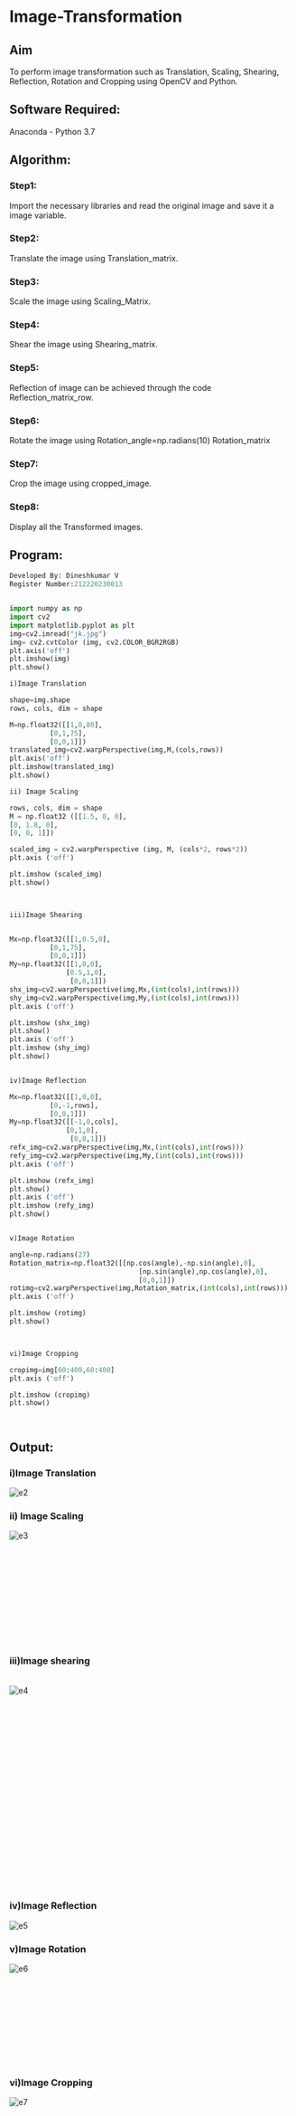 # Image-Transformation
## Aim
To perform image transformation such as Translation, Scaling, Shearing, Reflection, Rotation and Cropping using OpenCV and Python.

## Software Required:
Anaconda - Python 3.7

## Algorithm:
### Step1:
Import the necessary libraries and read the original image and save it a image variable.
### Step2:
Translate the image using Translation_matrix.
### Step3:
Scale the image using Scaling_Matrix.
### Step4:
Shear the image using Shearing_matrix.
### Step5:
Reflection of image can be achieved through the code Reflection_matrix_row.
### Step6:
Rotate the image using Rotation_angle=np.radians(10) Rotation_matrix
### Step7:
Crop the image using cropped_image.
### Step8:
Display all the Transformed images.
## Program:
```python
Developed By: Dineshkumar V
Register Number:212220230013  


import numpy as np
import cv2
import matplotlib.pyplot as plt
img=cv2.imread("jk.jpg")
img= cv2.cvtColor (img, cv2.COLOR_BGR2RGB)
plt.axis('off')
plt.imshow(img)
plt.show()

i)Image Translation

shape=img.shape
rows, cols, dim = shape

M=np.float32([[1,0,80],
          [0,1,75],
          [0,0,1]])
translated_img=cv2.warpPerspective(img,M,(cols,rows))
plt.axis('off')
plt.imshow(translated_img)
plt.show()

ii) Image Scaling

rows, cols, dim = shape
M = np.float32 ([[1.5, 0, 0],
[0, 1.8, 0],
[0, 0, 1]])

scaled_img = cv2.warpPerspective (img, M, (cols*2, rows*2))
plt.axis ('off')

plt.imshow (scaled_img)
plt.show()



iii)Image Shearing


Mx=np.float32([[1,0.5,0],
          [0,1,75],
          [0,0,1]])
My=np.float32([[1,0,0],
              [0.5,1,0],
               [0,0,1]])
shx_img=cv2.warpPerspective(img,Mx,(int(cols),int(rows)))
shy_img=cv2.warpPerspective(img,My,(int(cols),int(rows)))
plt.axis ('off')

plt.imshow (shx_img)
plt.show()
plt.axis ('off')
plt.imshow (shy_img)
plt.show()


iv)Image Reflection

Mx=np.float32([[1,0,0],
          [0,-1,rows],
          [0,0,1]])
My=np.float32([[-1,0,cols],
              [0,1,0],
               [0,0,1]])
refx_img=cv2.warpPerspective(img,Mx,(int(cols),int(rows)))
refy_img=cv2.warpPerspective(img,My,(int(cols),int(rows)))
plt.axis ('off')

plt.imshow (refx_img)
plt.show()
plt.axis ('off')
plt.imshow (refy_img)
plt.show()


v)Image Rotation

angle=np.radians(27)
Rotation_matrix=np.float32([[np.cos(angle),-np.sin(angle),0],
                                [np.sin(angle),np.cos(angle),0],
                                [0,0,1]])
rotimg=cv2.warpPerspective(img,Rotation_matrix,(int(cols),int(rows)))
plt.axis ('off')

plt.imshow (rotimg)
plt.show()



vi)Image Cropping

cropimg=img[60:400,60:400]
plt.axis ('off')

plt.imshow (cropimg)
plt.show()




```
## Output:
### i)Image Translation

![e2](https://user-images.githubusercontent.com/75235789/165889308-77dce921-2fea-4e92-8fe7-2bba7b7ab0df.jpg)


### ii) Image Scaling

![e3](https://user-images.githubusercontent.com/75235789/165889311-10d83f42-c582-41e8-b3d3-436b60566774.jpg)


### <br/><br/><br/><br/><br/><br/><br/><br/><br/>iii)Image shearing

<br/>![e4](https://user-images.githubusercontent.com/75235789/165889317-9c540ba6-b406-4339-849e-11a658bb0d1b.jpg)

### <br/><br/><br/><br/><br/><br/><br/><br/><br/><br/><br/><br/><br/><br/><br/><br/><br/>iv)Image Reflection

![e5](https://user-images.githubusercontent.com/75235789/165889320-db2d9f0f-8aee-413f-bbe1-70815d12c960.jpg)


### v)Image Rotation

![e6](https://user-images.githubusercontent.com/75235789/165889325-80f89043-35f6-4039-b18d-8b82855c2a72.jpg)




### <br/><br/><br/><br/><br/><br/><br/><br/>vi)Image Cropping

![e7](https://user-images.githubusercontent.com/75235789/165889340-0c8abe2b-7d93-46e8-8370-ade488dbe3bb.jpg)



## <br/><br/><br/><br/><br/><br/><br/><br/>Result: 

Thus the different image transformations such as Translation, Scaling, Shearing, Reflection, Rotation and Cropping are done using OpenCV and python programming.
